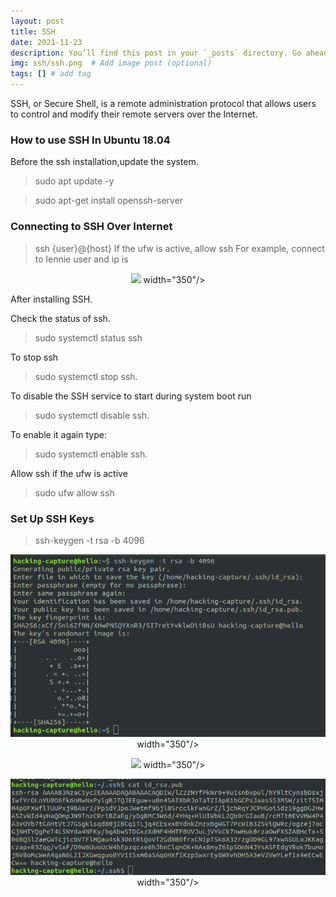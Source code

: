 ```yaml
---
layout: post
title: SSH
date: 2021-11-23
description: You’ll find this post in your `_posts` directory. Go ahead and edit it and re-build the site to see your changes. # Add post description (optional)
img: ssh/ssh.png  # Add image post (optional)
tags: [] # add tag
---
```



SSH, or Secure Shell, is a remote administration protocol that allows users to control and modify their remote servers over the Internet. 


### How to use SSH In Ubuntu 18.04

Before the ssh installation,update the system.

> sudo apt update -y
   
> sudo apt-get install openssh-server
           
### Connecting to SSH Over Internet  

> ssh {user}@{host}
 If the ufw is active, allow ssh
For example, connect to lennie user and ip is 

<p align="center">
<img src="/assets/img/git/"> width="350"/>
</p>

After installing SSH.

Check the status of ssh.

> sudo systemctl status ssh

To stop ssh 

> sudo systemctl stop ssh.

To disable the SSH service to start during system boot run

> sudo systemctl disable ssh.

To enable it again type:

> sudo systemctl enable ssh.


Allow ssh if the ufw is active

> sudo ufw allow ssh

###  Set Up SSH Keys

> ssh-keygen -t rsa -b 4096

<p align="center">
<img src="/assets/img/ssh/ssh-keygen-gen.png"> width="350"/>
</p>

<p align="center">
<img src="/assets/img/ssh/listing-files.png"> width="350"/>
</p>

<p align="center">
<img src="/assets/img/ssh/read-id-rsa-pub.png"> width="350"/>
</p>

